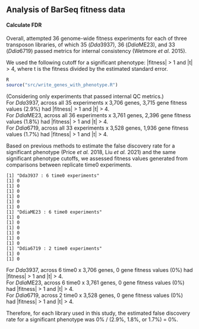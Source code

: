 ## Analysis of BarSeq fitness data

#### Calculate FDR

Overall, attempted 36 genome-wide fitness experiments for each of three transposon libraries, of which 35 (*Dda*3937), 36 (*Ddia*ME23), and 33 (*Ddia*6719) passed metrics for internal consistency (Wetmore *et al*. 2015). 

We used the following cutoff for a significant phenotype: |fitness| > 1 and |t| > 4, where t is the fitness divided by the estimated standard error. 

~~~ r
R
source("src/write_genes_with_phenotype.R")
~~~

(Considering only experiments that passed internal QC metrics.)  
For *Dda*3937, across all 35 experiments x 3,706 genes, 3,715 gene fitness values (2.9%) had |fitness| > 1 and |t| > 4.  
For *Ddia*ME23, across all 36 experiments x 3,761 genes, 2,396 gene fitness values (1.8%) had |fitness| > 1 and |t| > 4.  
For *Ddia*6719, across all 33 experiments x 3,528 genes, 1,936 gene fitness values (1.7%) had |fitness| > 1 and |t| > 4.  

Based on previous methods to estimate the false discovery rate for a significant phenotype (Price *et al.* 2018, Liu *et al.* 2021) and the same significant phenotype cutoffs, we assessed fitness values generated from comparisons between replicate time0 experiments.

~~~
[1] "Dda3937 : 6 time0 experiments"
[1] 0
[1] 0
[1] 0
[1] 0
[1] 0
[1] 0
[1] "DdiaME23 : 6 time0 experiments"
[1] 0
[1] 0
[1] 0
[1] 0
[1] 0
[1] 0
[1] "Ddia6719 : 2 time0 experiments"
[1] 0
[1] 0

~~~

For *Dda*3937, across 6 time0 x 3,706 genes, 0 gene fitness values (0%) had |fitness| > 1 and |t| > 4.  
For *Ddia*ME23, across 6 time0 x 3,761 genes, 0 gene fitness values (0%) had |fitness| > 1 and |t| > 4.  
For *Ddia*6719, across 2 time0 x 3,528 genes, 0 gene fitness values (0%) had |fitness| > 1 and |t| > 4.  

Therefore, for each library used in this study, the estimated false discovery rate for a significant phenotype was 0% / (2.9%, 1.8%, or 1.7%) = 0%.

